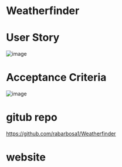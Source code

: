 # Weatherfinder

# User Story
![image](https://user-images.githubusercontent.com/115849626/208532765-1c0a0035-0f97-4040-9bb3-4702d6929a68.png)

# Acceptance Criteria
![image](https://user-images.githubusercontent.com/115849626/208532963-ee6b9adf-2d9d-44d8-b28a-99a1d752a0de.png)

# gitub repo
https://github.com/rabarbosa1/Weatherfinder

# website
